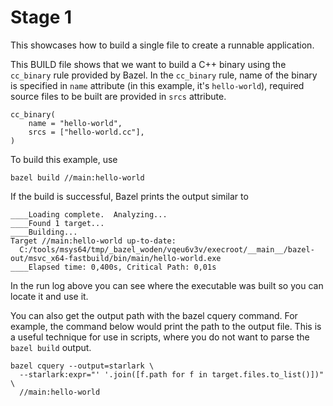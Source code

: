 # Stage 1

This showcases how to build a single file to create a runnable application.

This BUILD file shows that we want to build a C++ binary using the ```cc_binary``` rule provided by Bazel.
In the ```cc_binary``` rule, name of the binary is specified in ```name``` attribute (in this example, it's ```hello-world```), required source files to be built are provided in ```srcs``` attribute.

```
cc_binary(
    name = "hello-world",
    srcs = ["hello-world.cc"],
)
```

To build this example, use
```
bazel build //main:hello-world
```

If the build is successful, Bazel prints the output similar to
```
____Loading complete.  Analyzing...
____Found 1 target...
____Building...
Target //main:hello-world up-to-date:
  C:/tools/msys64/tmp/_bazel_woden/vqeu6v3v/execroot/__main__/bazel-out/msvc_x64-fastbuild/bin/main/hello-world.exe
____Elapsed time: 0,400s, Critical Path: 0,01s
```

In the run log above you can see where the executable was built so you can locate it and use it.

You can also get the output path with the bazel cquery command. For
example, the command below would print the path to the output file. This
is a useful technique for use in scripts, where you do not want to parse the
`bazel build` output.

```
bazel cquery --output=starlark \
  --starlark:expr="' '.join([f.path for f in target.files.to_list()])" \
  //main:hello-world
```
